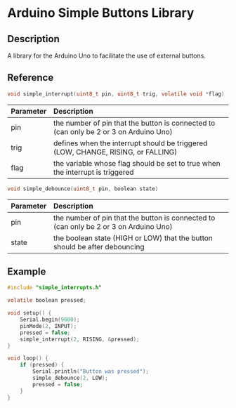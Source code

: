 # Arduino Simple Buttons Library

## Description

A library for the Arduino Uno to facilitate the use of external buttons.

## Reference

```C
void simple_interrupt(uint8_t pin, uint8_t trig, volatile void *flag)
```

| Parameter | Description |
| :--- | :--- |
| pin | the number of pin that the button is connected to (can only be 2 or 3 on Arduino Uno) |
| trig | defines when the interrupt should be triggered (LOW, CHANGE, RISING, or FALLING) |
| flag | the variable whose flag should be set to true when the interrupt is triggered |

```C
void simple_debounce(uint8_t pin, boolean state)
```

| Parameter | Description |
| :--- | :--- |
| pin | the number of pin that the button is connected to (can only be 2 or 3 on Arduino Uno) |
| state | the boolean state (HIGH or LOW) that the button should be after debouncing |

## Example

```C
#include "simple_interrupts.h"

volatile boolean pressed;

void setup() {
	Serial.begin(9600);
	pinMode(2, INPUT);
	pressed = false;
	simple_interrupt(2, RISING, &pressed);
}

void loop() {
	if (pressed) {
		Serial.println("Button was pressed");
		simple_debounce(2, LOW);
		pressed = false;
	}
}
```